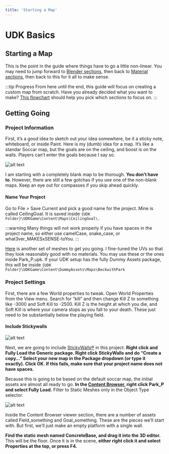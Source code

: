 ```yaml
---
title: 'Starting a Map'
---
```

# UDK Basics

## Starting a Map

This is the point in the guide where things have to go a little non-linear. You may need to jump forward to [Blender sections](../blender/01_blender), then back to [Material sections](../textures/01_textures), then back to this for it all to make sense.

:::tip Progress
From here until the end, this guide will focus on creating a custom map from scratch. Have you already decided what you want to make? [This flowchart](../../essential/01_flowchart) should help you pick which sections to focus on.
:::

## Getting Going

### Project Information

First, it’s a good idea to sketch out your idea somewhere, be it a sticky note, whiteboard, or inside Paint. Here is my (dumb) idea for a map. It’s like a standar Soccar map, but the goals are on the ceiling, and boost is on the walls. Players can’t enter the goals because I say so.

![alt text](/images/UDK/basics/image212.png "Speaking of using paint...")

I am starting with a completely blank map to be thorough. **You don’t have to**. However, there are still a few gotchas if you use one of the non-blank maps. Keep an eye out for compasses if you skip ahead quickly.

#### Name Your Project <Badge text="important" type="tip"/>

Go to File > Save Current and pick a good name for the project. Mine is called CeilingGoal. It is saved inside `{UDK Folder}\UDKGame\Content\Maps\CeilingGoal\.` 

:::warning
Many things will not work properly if you have spaces in the project name, so either use camelCase, snake_case, or what3ver_MAKESxSENSE-toYou.
:::

[Here](https://drive.google.com/file/d/1_SRltyPZXlqwuA4s2rHA5H8GgMOiSqk-/view?usp=sharing) is another set of meshes to get you going. I fine-tuned the UVs so that they look reasonably good with no materials. You may use these or the ones inside Park_P.upk. If your UDK setup has the fully Dummy Assets package, this will be inside `{UDK Folder}\UDKGame\Content\DummyAssets\Maps\BeckwithPark` 

### Project Settings

First, there are a few World properties to tweak. Open World Properties from the View menu. Search for “kill” and then change Kill Z to something like -3000 and Soft Kill to -2500. Kill Z is the height at which you die, and Soft Kill is where your camera stops as you fall to your death. These just need to be substantially below the playing field.

#### Include Stickywalls <Badge text="important" type="tip"/>

![alt text](/images/UDK/basics/image27.png "It sticks with you")

Next, we are going to include [StickyWalls®](../../essential/09_sticky_walls.md) in this project. **Right click and Fully Load the Generic package. Right click StickyWalls and do “Create a copy…” Select your new map in the Package dropdown (or type it exactly). Click OK. If this fails, make sure that your project name does not have spaces.**

Because this is going to be based on the default soccar map, the initial assets are almost all ready to go. **In the [Content Browser](../../essential/08_content_browser), right click Park_P and select Fully Load.** Filter to Static Meshes only in the Object Type selector.

![alt text](/images/UDK/basics/image22.png "All the makings of a delicious new map")

Inside the Content Browser viewer section, there are a number of assets called Field_something and Goal_something. These are the pieces we’ll start with. But first, we’ll just make an empty platform with a single wall.

**Find the static mesh named ConcreteBase, and drag it into the 3D editor.** This will be the floor. Once it is in the scene, **either right click it and select Properties at the top, or press F4.**
